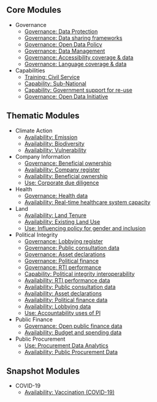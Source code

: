 
## Core Modules

* Governance 
    * [Governance: Data Protection](../indicators/G.GOVERNANCE.DPL.md)
    * [Governance: Data sharing frameworks](../indicators/G.GOVERNANCE.DATASHARING.md)
    * [Governance: Open Data Policy](../indicators/G.GOVERNANCE.ODPOLICY.md)
    * [Governance: Data Management](../indicators/G.GOVERNANCE.DATAMANAGE.md)
    * [Governance: Accessibility coverage & data](../indicators/G.GOVERNANCE.ACCESSIBILITY.md)
    * [Governance: Language coverage & data](../indicators/G.GOVERNANCE.LANG.md)
* Capabilities 
    * [Training: Civil Service](../indicators/C.CAPABILITIES.TRAIN.md)
    * [Capability: Sub-National](../indicators/C.CAPABILITIES.SUBNAT.md)
    * [Capability: Government support for re-use](../indicators/C.CAPABILITIES.GOVSUPPORT.md)
    * [Governance: Open Data Initiative](../indicators/C.CAPABILITIES.ODINIT.md)
## Thematic Modules

* Climate Action 
    * [Availability: Emission](../indicators/A.CLIMATE.EMI.md)
    * [Availability: Biodiversity](../indicators/A.CLIMATE.BIO.md)
    * [Availability: Vulnerability](../indicators/A.CLIMATE.VUL.md)
* Company Information 
    * [Governance: Beneficial ownership](../indicators/G.COMPANY.BOT.md)
    * [Availability: Company register](../indicators/A.COMPANY.REG.md)
    * [Availability: Beneficial ownership ](../indicators/A.COMPANY.BOT.md)
    * [Use: Corporate due diligence](../indicators/U.COMPANY.DUEDIL.md)
* Health 
    * [Governance: Health data](../indicators/G.HEALTH.HEA.md)
    * [Availability: Real-time healthcare system capacity](../indicators/A.HEALTH.RTC.md)
* Land 
    * [Availability: Land Tenure](../indicators/A.LAND.TENURE.md)
    * [Availability: Existing Land Use](../indicators/A.LAND.ELU.md)
    * [Use: Influencing policy for gender and inclusion](../indicators/U.LAND.GENDERINCLUSION.md)
* Political Integrity 
    * [Governance: Lobbying register](../indicators/G.PI.LOBBY.md)
    * [Governance: Public consultation data](../indicators/G.PI.PUBCON.md)
    * [Governance: Asset declarations](../indicators/G.PI.IAD.md)
    * [Governance: Political finance](../indicators/G.PI.POLFIN.md)
    * [Governance: RTI performance](../indicators/G.PI.RTI.md)
    * [Capability: Political integrity interoperability](../indicators/C.PI.INTEROP.md)
    * [Availability: RTI performance data](../indicators/A.PI.RTI.md)
    * [Availability: Public consultation data](../indicators/A.PI.PUBCON.md)
    * [Availability: Asset declarations](../indicators/A.PI.IAD.md)
    * [Availability: Political finance data](../indicators/A.PI.POLFIN.md)
    * [Availability: Lobbying data](../indicators/A.PI.LOBBY.md)
    * [Use: Accountability uses of PI](../indicators/U.PI.ACCOUNT.md)
* Public Finance
    * [Governance: Open public finance data](../indicators/G.PF.PUB-FINANCE.md)
    * [Availability: Budget and spending data](../indicators/A.PF.BUDGETSPEND.md)
* Public Procurement 
    * [Use: Procurement Data Analytics](../indicators/U.PROCUREMENT.ANALYTICS.md)
    * [Availability: Public Procurement Data](../indicators/A.PROCUREMENT.OC.md)
## Snapshot Modules

* COVID-19 
    * [Availability: Vaccination (COVID-19)](../indicators/A.COVID.VAC.md)
